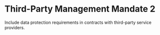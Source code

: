 # Third-Party Management Mandate 2

Include data protection requirements in contracts with third-party service providers.
